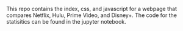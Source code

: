 This repo contains the index, css, and javascript for a webpage that compares Netflix, Hulu, Prime Video, and Disney+. The code for the 
statisitics can be found in the jupyter notebook.
